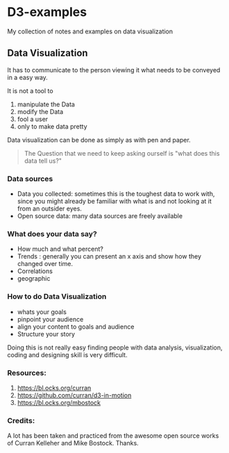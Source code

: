 # D3-examples
My collection of notes and examples on data visualization

## Data Visualization

It has to communicate to the person viewing it what needs to be conveyed in a easy way.

It is not a tool to
1. manipulate the Data
2. modify the Data
3. fool a user
4. only to make data pretty

Data visualization can be done as simply as with pen and paper.

> The Question that we need to keep asking ourself is
> "what does this data tell us?"


### Data sources

* Data you collected: sometimes this is the toughest data to work with, since you might already be familiar with what is and not looking at it from an outsider eyes.
* Open source data: many data sources are freely available

### What does your data say?
* How much and what percent?
* Trends :  generally you can present an x axis and show how they changed over time.
* Correlations
* geographic

### How to do Data Visualization
* whats your goals
* pinpoint your audience
* align your content to goals and audience
* Structure your story

Doing this is not really easy
finding people with data analysis, visualization, coding and designing skill is very difficult.


### Resources:
1. https://bl.ocks.org/curran
2. https://github.com/curran/d3-in-motion
3. https://bl.ocks.org/mbostock

### Credits:
A lot has been taken and practiced from the awesome open source works of Curran Kelleher and Mike Bostock. Thanks.
